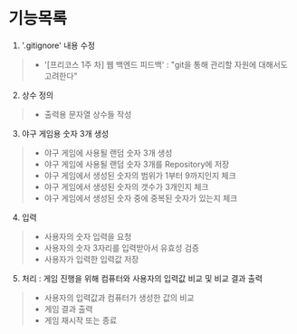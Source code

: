 # 기능목록

1. '.gitignore' 내용 수정
> - '[프리코스 1주 차] 웹 백엔드 피드백' : "git을 통해 관리할 자원에 대해서도 고려한다"

2. 상수 정의
> - 출력용 문자열 상수들 작성

3. 야구 게임용 숫자 3개 생성
> - 야구 게임에 사용될 랜덤 숫자 3개 생성
> - 야구 게임에 사용될 랜덤 숫자 3개를 Repository에 저장
> - 야구 게임에서 생성된 숫자의 범위가 1부터 9까지인지 체크
> - 야구 게임에서 생성된 숫자의 갯수가 3개인지 체크
> - 야구 게임에서 생성된 숫자 중에 중복된 숫자가 있는지 체크

4. 입력
> - 사용자의 숫자 입력을 요청
> - 사용자의 숫자 3자리를 입력받아서 유효성 검증
> - 사용자가 입력한 입력값 저장

5. 처리 : 게임 진행을 위해 컴퓨터와 사용자의 입력값 비교 및 비교 결과 출력
> - 사용자의 입력값과 컴퓨터가 생성한 값의 비교
> - 게임 결과 출력
> - 게임 재시작 또는 종료